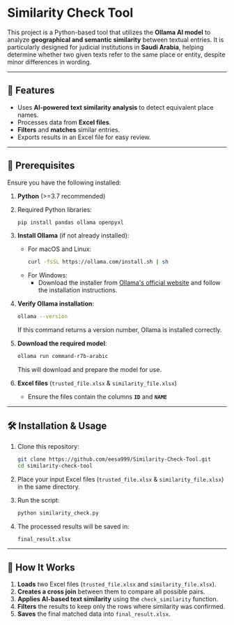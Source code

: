 # Similarity Check Tool

This project is a Python-based tool that utilizes the **Ollama AI model** to analyze **geographical and semantic similarity** between textual entries. It is particularly designed for judicial institutions in **Saudi Arabia**, helping determine whether two given texts refer to the same place or entity, despite minor differences in wording.

---

## 📌 Features

- Uses **AI-powered text similarity analysis** to detect equivalent place names.
- Processes data from **Excel files**.
- **Filters** and **matches** similar entries.
- Exports results in an Excel file for easy review.

---

## 🚀 Prerequisites

Ensure you have the following installed:

1. **Python** (>=3.7 recommended)

2. Required Python libraries:

   ```sh
   pip install pandas ollama openpyxl
   ```

3. **Install Ollama** (if not already installed):
   - For macOS and Linux:
     ```sh
     curl -fsSL https://ollama.com/install.sh | sh
     ```
   - For Windows:
     - Download the installer from [Ollama's official website](https://ollama.com) and follow the installation instructions.

4. **Verify Ollama installation**:
   ```sh
   ollama --version
   ```
   If this command returns a version number, Ollama is installed correctly.

5. **Download the required model**:
   ```sh
   ollama run command-r7b-arabic
   ```
   This will download and prepare the model for use.

6. **Excel files** (`trusted_file.xlsx` & `similarity_file.xlsx`)
   - Ensure the files contain the columns **`ID`** and **`NAME`**

---

## 🛠️ Installation & Usage

1. Clone this repository:

   ```sh
   git clone https://github.com/eesa999/Similarity-Check-Tool.git
   cd similarity-check-tool
   ```

2. Place your input Excel files (`trusted_file.xlsx` & `similarity_file.xlsx`) in the same directory.

3. Run the script:

   ```sh
   python similarity_check.py
   ```

4. The processed results will be saved in:

   ```sh
   final_result.xlsx
   ```

---

## 🔹 How It Works

1. **Loads** two Excel files (`trusted_file.xlsx` and `similarity_file.xlsx`).
2. **Creates a cross join** between them to compare all possible pairs.
3. **Applies AI-based text similarity** using the `check_similarity` function.
4. **Filters** the results to keep only the rows where similarity was confirmed.
5. **Saves** the final matched data into `final_result.xlsx`.
